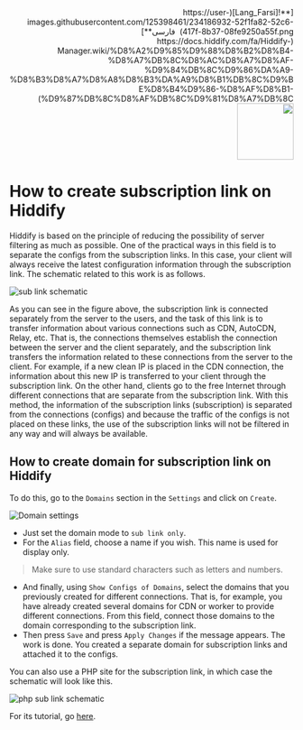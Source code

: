 <div dir="rtl" markdown=1>
[**![Lang_Farsi](https://user-images.githubusercontent.com/125398461/234186932-52f1fa82-52c6-417f-8b37-08fe9250a55f.png) &nbsp;فارسی**](https://docs.hiddify.com/fa/Hiddify-Manager.wiki/%D8%A2%D9%85%D9%88%D8%B2%D8%B4-%D8%A7%DB%8C%D8%AC%D8%A7%D8%AF-%D9%84%DB%8C%D9%86%DA%A9-%D8%B3%D8%A7%D8%A8%D8%B3%DA%A9%D8%B1%DB%8C%D9%BE%D8%B4%D9%86-%D8%AF%D8%B1-%D9%87%DB%8C%D8%AF%DB%8C%D9%81%D8%A7%DB%8C)&nbsp;&nbsp;&nbsp;&nbsp;&nbsp;&nbsp;&nbsp;&nbsp;&nbsp;&nbsp;<a href="https://github.com/hiddify/hiddify-config/wiki/All-tutorials-and-videos"><img width="100" src="https://github.com/hiddify/hiddify-config/assets/125398461/8ac5b906-105c-4b98-acf5-0e12e39e33f6" /></a>
</div>

# How to create subscription link on Hiddify

Hiddify is based on the principle of reducing the possibility of server filtering as much as possible. One of the practical ways in this field is to separate the configs from the subscription links. In this case, your client will always receive the latest configuration information through the subscription link. The schematic related to this work is as follows.

![sub link schematic](https://github.com/hiddify/hiddify-config/assets/125398461/9046fa04-81dd-4c98-8e65-30e7b5402d66)

As you can see in the figure above, the subscription link is connected separately from the server to the users, and the task of this link is to transfer information about various connections such as CDN, AutoCDN, Relay, etc. That is, the connections themselves establish the connection between the server and the client separately, and the subscription link transfers the information related to these connections from the server to the client. For example, if a new clean IP is placed in the CDN connection, the information about this new IP is transferred to your client through the subscription link. On the other hand, clients go to the free Internet through different connections that are separate from the subscription link. With this method, the information of the subscription links (subscription) is separated from the connections (configs) and because the traffic of the configs is not placed on these links, the use of the subscription links will not be filtered in any way and will always be available.

## How to create domain for subscription link on Hiddify

To do this, go to the `Domains` section in the `Settings` and click on `Create`.

![Domain settings](https://github.com/hiddify/hiddify-config/assets/125398461/b0749490-6e4e-43aa-b9b4-ab721cceb6b8)

- Just set the domain mode to `sub link only`.
- For the `Alias` field, choose a name if you wish. This name is used for display only.

> Make sure to use standard characters such as letters and numbers.

- And finally, using `Show Configs of Domains`, select the domains that you previously created for different connections. That is, for example, you have already created several domains for CDN or worker to provide different connections. From this field, connect those domains to the domain corresponding to the subscription link.
- Then press `Save` and press `Apply Changes` if the message appears. The work is done. You created a separate domain for subscription links and attached it to the configs.

You can also use a PHP site for the subscription link, in which case the schematic will look like this.

![php sub link schematic](https://github.com/hiddify/hiddify-config/assets/125398461/0eb1634e-f6b9-4f67-86ae-9bc8d239a7b4)

For its tutorial, go [here](https://github-com.translate.goog/hiddify/hiddify-config/discussions/689?_x_tr_sl=fa&_x_tr_tl=en&_x_tr_hl=en&_x_tr_pto=wapp).
